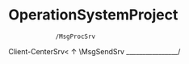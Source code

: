 # OperationSystemProject
                 /MsgProcSrv
Client-CenterSrv<
   ↑             \MsgSendSrv
    \________________/
    
